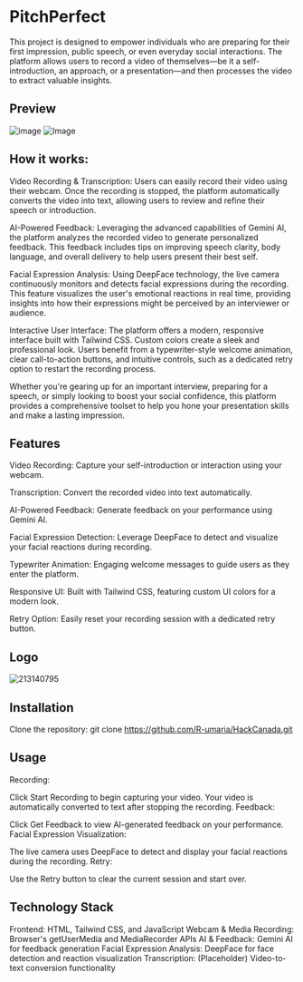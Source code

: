 # PitchPerfect 
This project is designed to empower individuals who are preparing for their first impression, public speech, or even everyday social interactions. The platform allows users to record a video of themselves—be it a self-introduction, an approach, or a presentation—and then processes the video to extract valuable insights. 

## Preview
![image](https://github.com/user-attachments/assets/0f293cac-77a9-4efa-a043-007a5cdb1d87)
![Image](https://github.com/user-attachments/assets/2c1a5771-b57e-4e36-8c3e-616567390d67)

## How it works:

Video Recording & Transcription:
Users can easily record their video using their webcam. Once the recording is stopped, the platform automatically converts the video into text, allowing users to review and refine their speech or introduction.

AI-Powered Feedback:
Leveraging the advanced capabilities of Gemini AI, the platform analyzes the recorded video to generate personalized feedback. This feedback includes tips on improving speech clarity, body language, and overall delivery to help users present their best self.

Facial Expression Analysis:
Using DeepFace technology, the live camera continuously monitors and detects facial expressions during the recording. This feature visualizes the user's emotional reactions in real time, providing insights into how their expressions might be perceived by an interviewer or audience.

Interactive User Interface:
The platform offers a modern, responsive interface built with Tailwind CSS. Custom colors  create a sleek and professional look. Users benefit from a typewriter-style welcome animation, clear call-to-action buttons, and intuitive controls, such as a dedicated retry option to restart the recording process.

Whether you're gearing up for an important interview, preparing for a speech, or simply looking to boost your social confidence, this platform provides a comprehensive toolset to help you hone your presentation skills and make a lasting impression.

## Features
Video Recording:
Capture your self-introduction or interaction using your webcam.

Transcription:
Convert the recorded video into text automatically.

AI-Powered Feedback:
Generate feedback on your performance using Gemini AI.

Facial Expression Detection:
Leverage DeepFace to detect and visualize your facial reactions during recording.

Typewriter Animation:
Engaging welcome messages to guide users as they enter the platform.

Responsive UI:
Built with Tailwind CSS, featuring custom UI colors for a modern look.

Retry Option:
Easily reset your recording session with a dedicated retry button.

## Logo
![213140795](https://github.com/user-attachments/assets/2870bdaf-d953-4de8-a949-ddcb4db3f021)

## Installation
Clone the repository:
git clone https://github.com/R-umaria/HackCanada.git

## Usage
Recording:

Click Start Recording to begin capturing your video.
Your video is automatically converted to text after stopping the recording.
Feedback:

Click Get Feedback to view AI-generated feedback on your performance.
Facial Expression Visualization:

The live camera uses DeepFace to detect and display your facial reactions during the recording.
Retry:

Use the Retry button to clear the current session and start over.

## Technology Stack
Frontend: HTML, Tailwind CSS, and JavaScript
Webcam & Media Recording: Browser's getUserMedia and MediaRecorder APIs
AI & Feedback: Gemini AI for feedback generation
Facial Expression Analysis: DeepFace for face detection and reaction visualization
Transcription: (Placeholder) Video-to-text conversion functionality
